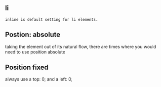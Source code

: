 ## li
```
inline is default setting for li elements.
```
## Postion: absolute

taking the element out of its natural flow, there are times where you would need to use position absolute

## Position fixed
always use a top: 0;
and a left: 0;


